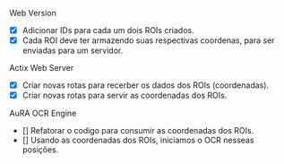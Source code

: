 Web Version
- [x] Adicionar IDs para cada um dois ROIs criados.
- [x] Cada ROI deve ter armazendo suas respectivas coordenas, para ser enviadas para um servidor.

Actix Web Server
- [x] Criar novas rotas para recerber os dados dos ROIs (coordenadas).
- [x] Criar novas rotas para servir as coordenadas dos ROIs.

AuRA OCR Engine
- [] Refatorar o codigo para consumir as coordenadas dos ROIs.
- [] Usando as coordenadas dos ROIs, iniciamos o OCR nesseas posições.